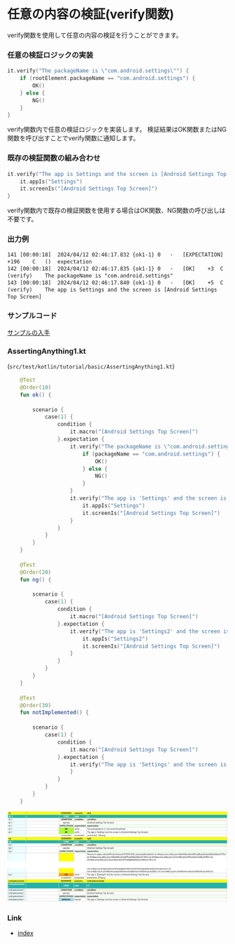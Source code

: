 # 任意の内容の検証(verify関数)

verify関数を使用して任意の内容の検証を行うことができます。

### 任意の検証ロジックの実装

```kotlin
it.verify("The packageName is \"com.android.settings\"") {
    if (rootElement.packageName == "com.android.settings") {
        OK()
    } else {
        NG()
    }
}
```

verify関数内で任意の検証ロジックを実装します。
検証結果はOK関数またはNG関数を呼び出すことでverify関数に通知します。

### 既存の検証関数の組み合わせ

```kotlin
it.verify("The app is Settings and the screen is [Android Settings Top Screen]") {
    it.appIs("Settings")
    it.screenIs("[Android Settings Top Screen]")
}
```

verify関数内で既存の検証関数を使用する場合はOK関数、NG関数の呼び出しは不要です。

### 出力例

```
141	[00:00:18]	2024/04/12 02:46:17.832	{ok1-1}	0	-	[EXPECTATION]	+196	C	()	expectation
142	[00:00:18]	2024/04/12 02:46:17.835	{ok1-1}	0	-	[OK]	+3	C	(verify)	The packageName is "com.android.settings"
143	[00:00:18]	2024/04/12 02:46:17.840	{ok1-1}	0	-	[OK]	+5	C	(verify)	The app is Settings and the screen is [Android Settings Top Screen]
```

### サンプルコード

[サンプルの入手](../../../getting_samples_ja.md)

### AssertingAnything1.kt

(`src/test/kotlin/tutorial/basic/AssertingAnything1.kt`)

```kotlin
    @Test
    @Order(10)
    fun ok() {

        scenario {
            case(1) {
                condition {
                    it.macro("[Android Settings Top Screen]")
                }.expectation {
                    it.verify("The packageName is \"com.android.settings\"") {
                        if (packageName == "com.android.settings") {
                            OK()
                        } else {
                            NG()
                        }
                    }
                    it.verify("The app is 'Settings' and the screen is [Android Settings Top Screen]") {
                        it.appIs("Settings")
                        it.screenIs("[Android Settings Top Screen]")
                    }
                }
            }
        }
    }

    @Test
    @Order(20)
    fun ng() {

        scenario {
            case(1) {
                condition {
                    it.macro("[Android Settings Top Screen]")
                }.expectation {
                    it.verify("The app is 'Settings2' and the screen is [Android Settings Top Screen]") {
                        it.appIs("Settings2")
                        it.screenIs("[Android Settings Top Screen]")
                    }
                }
            }
        }
    }

    @Test
    @Order(30)
    fun notImplemented() {

        scenario {
            case(1) {
                condition {
                    it.macro("[Android Settings Top Screen]")
                }.expectation {
                    it.verify("The app is 'Settings' and the screen is [Android Settings Top Screen]") {
                    }
                }
            }
        }
    }
```

![](_images/verify.png)

### Link

- [index](../../../../index_ja.md)

